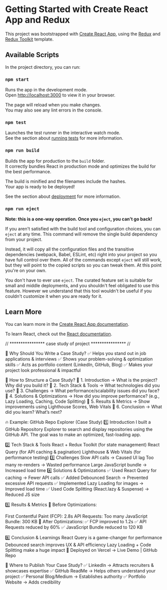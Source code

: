 # Getting Started with Create React App and Redux

This project was bootstrapped with [Create React App](https://github.com/facebook/create-react-app), using the [Redux](https://redux.js.org/) and [Redux Toolkit](https://redux-toolkit.js.org/) template.

## Available Scripts

In the project directory, you can run:

### `npm start`

Runs the app in the development mode.\
Open [http://localhost:3000](http://localhost:3000) to view it in your browser.

The page will reload when you make changes.\
You may also see any lint errors in the console.

### `npm test`

Launches the test runner in the interactive watch mode.\
See the section about [running tests](https://facebook.github.io/create-react-app/docs/running-tests) for more information.

### `npm run build`

Builds the app for production to the `build` folder.\
It correctly bundles React in production mode and optimizes the build for the best performance.

The build is minified and the filenames include the hashes.\
Your app is ready to be deployed!

See the section about [deployment](https://facebook.github.io/create-react-app/docs/deployment) for more information.

### `npm run eject`

**Note: this is a one-way operation. Once you `eject`, you can't go back!**

If you aren't satisfied with the build tool and configuration choices, you can `eject` at any time. This command will remove the single build dependency from your project.

Instead, it will copy all the configuration files and the transitive dependencies (webpack, Babel, ESLint, etc) right into your project so you have full control over them. All of the commands except `eject` will still work, but they will point to the copied scripts so you can tweak them. At this point you're on your own.

You don't have to ever use `eject`. The curated feature set is suitable for small and middle deployments, and you shouldn't feel obligated to use this feature. However we understand that this tool wouldn't be useful if you couldn't customize it when you are ready for it.

## Learn More

You can learn more in the [Create React App documentation](https://facebook.github.io/create-react-app/docs/getting-started).

To learn React, check out the [React documentation](https://reactjs.org/).

// **************** case study of project **************** //

🔹 Why Should You Write a Case Study?
✅ Helps you stand out in job applications & interviews
✅ Shows your problem-solving & optimization skills
✅ Acts as portfolio content (LinkedIn, GitHub, Blog)
✅ Makes your project look professional & impactful

🔹 How to Structure a Case Study?
🔹 1. Introduction → What is the project? Why did you build it?
🔹 2. Tech Stack & Tools → What technologies did you use?
🔹 3. Challenges → What performance/scalability issues did you face?
🔹 4. Solutions & Optimizations → How did you improve performance? (e.g., Lazy Loading, Caching, Code Splitting)
🔹 5. Results & Metrics → Show improvements using Lighthouse Scores, Web Vitals
🔹 6. Conclusion → What did you learn? What’s next?

🔥 Example: GitHub Repo Explorer (Case Study)
1️⃣ Introduction
I built a GitHub Repository Explorer to search and display repositories using the GitHub API. The goal was to make an optimized, fast-loading app.

2️⃣ Tech Stack & Tools
React + Redux Toolkit (for state management)
React Query (for API caching & pagination)
Lighthouse & Web Vitals (for performance testing)
3️⃣ Challenges
Slow API calls → Caused UI lag
Too many re-renders → Wasted performance
Large JavaScript bundle → Increased load time
4️⃣ Solutions & Optimizations
✅ Used React Query for caching → Fewer API calls
✅ Added Debounced Search → Prevented excessive API requests
✅ Implemented Lazy Loading for images → Improved load time
✅ Used Code Splitting (React.lazy & Suspense) → Reduced JS size

5️⃣ Results & Metrics
📌 Before Optimizations:

First Contentful Paint (FCP): 2.8s
API Requests: Too many
JavaScript Bundle: 300 KB
📌 After Optimizations:
✅ FCP improved to 1.2s
✅ API Requests reduced by 60%
✅ JavaScript Bundle reduced to 120 KB

6️⃣ Conclusion & Learnings
React Query is a game-changer for performance
Debounced search improves UX & API efficiency
Lazy Loading + Code Splitting make a huge impact
🚀 Deployed on Vercel → Live Demo | GitHub Repo

🔹 Where to Publish Your Case Study?
✅ LinkedIn → Attracts recruiters & showcases expertise
✅ GitHub ReadMe → Helps others understand your project
✅ Personal Blog/Medium → Establishes authority
✅ Portfolio Website → Adds credibility
